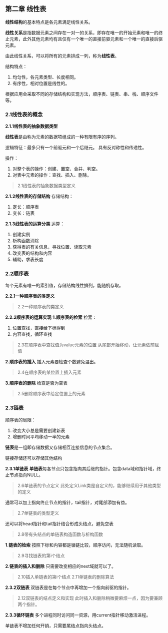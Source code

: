 ## 第二章 线性表
**线性结构**的基本特点是各元素满足线性关系。

**线性关系**是指数据元素之间存在一对一的关系，即存在唯一的开始元素和唯一的终止元素，此外其他元素均有且仅有一个唯一的直接前驱元素和一个唯一的直接后驱元素。

由此线性关系，可以将所有的元素排成一列，称为**线性表**。

结构特点：

1. 均匀性，各元素类型、长度相同。
2. 有序性，相对位置是线性的。

根据应用会采取不同的存储结构和实现方法，顺序表、链表、串、栈、顺序文件等。

### 2.1线性表的概念
**2.1.1线性表的抽象数据类型**

**线性表**是由称为元素的数据项组成的一种有限有序的序列。

逻辑特征：最多只有一个前驱元和一个后继元。
具有反对称性和传递性。

操作：

1. 对整个表的操作：创建、置空、合并、判空。
2. 对表中元素的操作：查找、插入、删除。

> 2.1线性表的抽象数据类型定义

**2.1.2线性表的存储结构**
存储结构：

1. 定长：顺序表
2. 变长：链表

**2.1.3线性表的运算分类**
运算：

1. 创建实例
2. 析构函数消除
3. 获得表的有关信息，寻找位置、读取元素
4. 改变表的结构和内容
5. 辅助，求表长度


### 2.2顺序表
每个元素有唯一的索引值，存储结构线性排列，能随机存取。

**2.2.1一种顺序表的类定义**
> 2.2一种顺序表的类定义

**2.2.2顺序表的运算实现**
**1.顺序表的检索**
检索：

1. 位置查找，直接给下标得到
2. 内容查找，循环查找


> 2.3在顺序表中查找值为value元素的位置
从尾部开始移动，让元素依前赋值

**2.顺序表的插入**
插入元素要检查个数避免溢出。
> 2.4在顺序表的某位置上插入元素

**3.顺序表的删除**
检查是否为空表
> 2.5删除顺序表中给定位置上的元素


### 2.3链表
顺序表的局限：

1. 改变大小总是需要创建新表
2. 增删时间平均移动一半的元素

**链表**是一组即存储数据又存储相互连接信息的节点集合。

链接存储还可以存储其他结构

**2.3.1单链表**
**单链表**每各节点只包含指向其后继的指针。包含data域和指针域，终止节点指向NULL。

> 2.6单链表的节点定义
此处定义Link类是自定义的，能够继续用于其他类型的定义

通常可以加上指向终止节点的指针，tail指针，对尾部添加有益。
> 2.7单链表的类型定义

还可以将head指针和tail指针结合形成头结点，避免空表
> 2.8带有头结点的单链表构造函数与析构函数

**1.链表的检索**
按照下标和内容都是循链比较，顺序访问，无法随机读取。
> 2.9寻找链表的第i个结点

**2.链表的插入和删除**
只需要改变相应的next域就可以了。
> 2.10插入单链表的第i个结点
> 2.11单链表的删除算法

**2.3.2双链表**
双链表是在每个节点中再增加一个指向前驱的指针。
> 2.12双链表的结点定义和实现
此时插入和删除稍微要麻烦一点，因为要兼顾两个指针。

**2.3.3循环链表**
多个进程同时访问同一资源，用current指针移动激活进程。

单链表不增加任何开销，只需要尾结点指向头结点。


